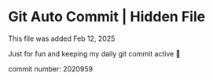 # Git Auto Commit | Hidden File

This file was added Feb 12, 2025

Just for fun and keeping my daily git commit active 🤪

commit number: 2020959
